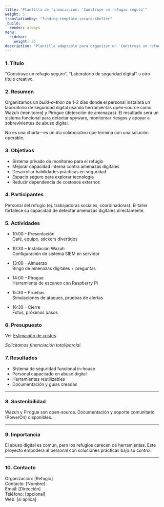 ```yaml
---
title: "Plantilla de financiación: 'Construye un refugio seguro'"
weight: 5
translationKey: "funding-template-secure-shelter"
_build:
  render: always
menu:
  sidebar:
    weight: 25
description: "Plantilla adaptable para organizar un 'Construye un refugio seguro'—día práctico para crear un laboratorio de seguridad tecnológica con Pirogue y Wazuh. Dirigida a autoridades locales, fundaciones o programas de derechos digitales, con lenguaje claro y enfoque en seguridad y empoderamiento."
---
```


### 1. Título

"Construye un refugio seguro", "Laboratorio de seguridad digital" u otro título creativo.

### 2. Resumen

Organizamos un *build-a-thon* de 1–2 días donde el personal instalará un laboratorio de seguridad digital usando herramientas open-source como Wazuh (monitoreo) y Pirogue (detección de amenazas). El resultado será un sistema funcional para detectar spyware, monitorear riesgos y apoyar a sobrevivientes de abuso digital.

No es una charla—es un día colaborativo que termina con una solución operable.

### 3. Objetivos

* Sistema privado de monitoreo para el refugio
* Mejorar capacidad interna contra amenazas digitales
* Desarrollar habilidades prácticas en seguridad
* Espacio seguro para explorar tecnología
* Reducir dependencia de costosos externos

### 4. Participantes

Personal del refugio (ej. trabajadoras sociales, coordinadoras). El taller fortalece su capacidad de detectar amenazas digitales directamente.

### 5. Actividades

* 10:00 – Presentación  
  Café, equipo, stickers divertidos

* 10:30 – Instalación Wazuh  
  Configuración de sistema SIEM en servidor

* 13:00 – Almuerzo  
  Bingo de amenazas digitales + preguntas

* 14:00 – Pirogue  
  Herramienta de escaneo con Raspberry Pi

* 15:30 – Pruebas  
  Simulaciones de ataques, pruebas de alertas

* 16:30 – Cierre  
  Fotos, próximos pasos

### 6. Presupuesto

Ver [Estimación de costes](/docs/workshops/secure-shelter/cost-guesstimate.md).

*Solicitamos financiación total/parcial.*

### 7. Resultados

* Sistema de seguridad funcional in-house
* Personal capacitado en abuso digital
* Herramientas reutilizables
* Documentación y guías creadas

---

### 8. Sostenibilidad

Wazuh y Pirogue son open-source. Documentación y soporte comunitario (PowerOn) disponibles.

---

### 9. Importancia

El abuso digital es común, pero los refugios carecen de herramientas. Este proyecto empodera al personal con soluciones prácticas bajo su control.

---

### 10. Contacto

Organización: \[Refugio]  
Contacto: \[Nombre]  
Email: \[Dirección]  
Teléfono: \[opcional]  
Web: \[si aplica]
